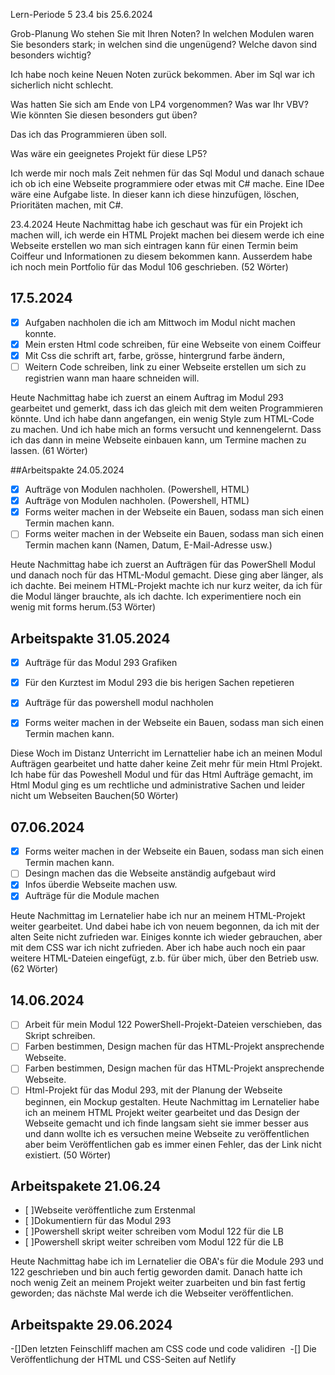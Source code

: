 
Lern-Periode 5
23.4 bis 25.6.2024

Grob-Planung
Wo stehen Sie mit Ihren Noten? In welchen Modulen waren Sie besonders stark; in welchen sind die ungenügend? Welche davon sind besonders wichtig?

Ich habe noch keine Neuen Noten zurück bekommen. Aber im Sql war ich sicherlich nicht schlecht. 

Was hatten Sie sich am Ende von LP4 vorgenommen? Was war Ihr VBV? Wie könnten Sie diesen besonders gut üben?

Das ich das Programmieren üben soll.

Was wäre ein geeignetes Projekt für diese LP5?

Ich werde mir noch mals Zeit nehmen für das Sql Modul und danach schaue ich ob ich eine Webseite programmiere oder etwas mit C# mache. Eine IDee wäre eine Aufgabe liste. In dieser kann ich diese hinzufügen, löschen, Prioritäten machen, mit C#. 

23.4.2024
Heute Nachmittag habe ich geschaut was für ein Projekt ich machen will, ich werde ein HTML Projekt machen bei diesem werde ich eine Webseite erstellen wo man sich eintragen kann für einen Termin beim Coiffeur und Informationen zu diesem bekommen kann. Ausserdem habe ich noch mein Portfolio für das Modul 106 geschrieben. (52 Wörter)

## 17.5.2024
- [x] Aufgaben nachholen die ich am Mittwoch im Modul nicht machen konnte.
- [x] Mein ersten Html code schreiben, für eine Webseite von einem Coiffeur
- [x] Mit Css die schrift art, farbe, grösse, hintergrund farbe ändern,
- [ ] Weitern Code schreiben, link zu einer Webseite erstellen um sich zu registrien wann man haare schneiden will.

Heute Nachmittag habe ich zuerst an einem Auftrag im Modul 293 gearbeitet und gemerkt, dass ich das gleich mit dem weiten Programmieren könnte. Und ich habe dann angefangen, ein wenig Style zum HTML-Code zu machen. Und ich habe mich an forms versucht und kennengelernt. Dass ich das dann in meine Webseite einbauen kann, um Termine machen zu lassen. (61 Wörter)

##Arbeitspakte 24.05.2024

- [x] Aufträge von Modulen nachholen. (Powershell, HTML)
- [x] Aufträge von Modulen nachholen. (Powershell, HTML)
- [x] Forms weiter machen in der Webseite ein Bauen, sodass man sich einen Termin machen kann.
- [ ] Forms weiter machen in der Webseite ein Bauen, sodass man sich einen Termin machen kann (Namen, Datum, E-Mail-Adresse usw.)

Heute Nachmittag habe ich zuerst an Aufträgen für das PowerShell Modul und danach noch für das HTML-Modul gemacht. Diese ging aber länger, als ich dachte. Bei meinem HTML-Projekt machte ich nur kurz weiter, da ich für die Modul länger brauchte, als ich dachte. Ich experimentiere noch ein wenig mit forms herum.(53 Wörter)

## Arbeitspakte 31.05.2024
- [x] Aufträge für das Modul 293 Grafiken
- [x] Für den Kurztest im Modul 293 die bis herigen Sachen repetieren
- [x] Aufträge für das powershell modul nachholen
- [x]  Forms weiter machen in der Webseite ein Bauen, sodass man sich einen Termin machen kann.


Diese Woch im Distanz Unterricht im Lernattelier habe ich an meinen Modul Aufträgen gearbeitet und hatte daher keine Zeit mehr für mein Html Projekt. Ich habe für das Poweshell Modul und für das Html Aufträge gemacht, im Html Modul ging es um rechtliche und administrative Sachen und leider nicht um Webseiten Bauchen(50 Wörter)

## 07.06.2024
-	[x]  Forms weiter machen in der Webseite ein Bauen, sodass man sich einen Termin machen kann.
-	[ ]  Desingn machen das die Webseite anständig aufgebaut wird
-	[x]  Infos überdie Webseite machen usw.
-	[x]  Aufträge für die Module machen

Heute Nachmittag im Lernatelier habe ich nur an meinem HTML-Projekt weiter gearbeitet. Und dabei habe ich von neuem begonnen, da ich mit der alten Seite nicht zufrieden war. Einiges konnte ich wieder gebrauchen, aber mit dem CSS war ich nicht zufrieden. Aber ich habe auch noch ein paar weitere HTML-Dateien eingefügt, z.b. für über mich, über den Betrieb usw. (62 Wörter)

## 14.06.2024
- [ ] Arbeit für mein Modul 122 PowerShell-Projekt-Dateien verschieben, das Skript schreiben. 
- [ ] Farben bestimmen, Design machen für das HTML-Projekt ansprechende Webseite.
- [ ] Farben bestimmen, Design machen für das HTML-Projekt ansprechende Webseite.
- [ ] Html-Projekt für das Modul 293, mit der Planung der Webseite beginnen, ein Mockup gestalten.
Heute Nachmittag im Lernatelier habe ich an meinem HTML Projekt weiter gearbeitet und das Design der Webseite gemacht und ich finde langsam sieht sie immer besser aus und dann wollte ich es versuchen meine Webseite zu veröffentlichen aber beim Veröffentlichen gab es immer einen Fehler, das der Link nicht existiert. (50 Wörter)

## Arbeitspakete 21.06.24

- [ ]Webseite veröffentliche zum Erstenmal 
- [ ]Dokumentiern für das Modul 293
- [ ]Powershell skript weiter schreiben vom Modul 122 für die LB
- [ ]Powershell skript weiter schreiben vom Modul 122 für die LB

Heute Nachmittag habe ich im Lernatelier die OBA's für die Module 293 und 122 geschrieben und bin auch fertig geworden damit. Danach hatte ich noch wenig Zeit an meinem Projekt weiter zuarbeiten und bin fast fertig geworden; das nächste Mal werde ich die Webseiter veröffentlichen.

## Arbeitspakte 29.06.2024
-[]Den letzten Feinschliff machen am CSS code und code validiren 
-[] Die Veröffentlichung der HTML und CSS-Seiten auf Netlify

